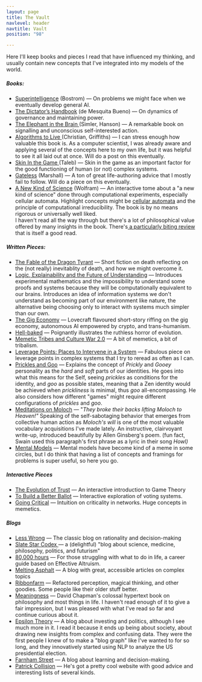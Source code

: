 ```yaml
---
layout: page
title: The Vault
navlevel: header
navtitle: Vault
position: "98"

---
```

Here I'll keep books and pieces I read that have influenced my thinking, and usually contain new concepts that I've integrated into my models of the world.

##### Books:

* [Superintelligence](https://www.amazon.com/Superintelligence-Dangers-Strategies-Nick-Bostrom/dp/1501227742) (Bostrom)  — On problems we might face when we eventually develop general AI.
* [The Dictator’s Handbook](https://www.amazon.com/Dictators-Handbook-Behavior-Almost-Politics/dp/1610391845) (de Mesquita Bueno) — On dynamics of governance and maintaining power.
* [The Elephant in the Brain ](https://www.amazon.com/Elephant-Brain-Hidden-Motives-Everyday/dp/0190495995)(Simler, Hanson) — A remarkable book on signalling and unconscious self-interested action.
* [Algorithms to Live ](https://www.amazon.com/Algorithms-Live-Computer-Science-Decisions/dp/1627790365)(Christian, Griffiths) — I can stress enough how valuable this book is. As a computer scientist, I was already aware and applying several of the concepts here to my own life, but it was helpful to see it all laid out at once. Will do a post on this eventually.
* [Skin In the Game ](https://www.amazon.com/Skin-Game-Hidden-Asymmetries-Daily/dp/042528462X)(Taleb) — Skin in the game as an important factor for the good functioning of human (or not) complex systems.
* [Gateless](https://www.amazon.com/Gateless-Sebastian-Marshall-ebook/dp/B00QANG7GM) (Marshall) — A ton of great life-authoring advice that I mostly fail to follow. Will do a piece on this eventually.
* [A New Kind of Science](https://www.wolframscience.com/nks/) (Wolfram) — An interactive tome about a "a new kind of science" done through computational experiments, especially cellular automata. Highlight concepts might be [cellular automata](https://en.wikipedia.org/wiki/Cellular_automaton) and the principle of computational irreducibility. The book is by no means rigorous or universally well liked.  
  I haven't read all the way through but there's a lot of philosophical value offered by many insights in the book. There's[ a particularly biting review](http://bactra.org/reviews/wolfram/) that is itself a good read.

##### Written Pieces:

* [The Fable of the Dragon Tyrant](https://nickbostrom.com/fable/dragon.html) — Short fiction on death reflecting on the (not really) inevitablity of death, and how we might overcome it.
* [Logic, Explainability and the Future of Understanding](https://blog.stephenwolfram.com/2018/11/logic-explainability-and-the-future-of-understanding/) — Introduces experimental mathematics and the impossibility to understand some proofs and systems because they will be computationally equivalent to our brains. Introduces an idea of information systems we don't understand as becoming part of our environment like nature, the alternative being choosing only to interact with systems much simpler than our own.
* [The Gig Economy](https://zerohplovecraft.wordpress.com/2018/05/11/the-gig-economy-2/) — Lovecraft flavoured short-story riffing on the gig economy, autonomous AI empowered by crypto, and trans-humanism.
* [Hell-baked](http://www.xenosystems.net/hell-baked/) — Poignantly illustrates the ruthless horror of evolution.
* [Memetic Tribes and Culture War 2.0](https://medium.com/intellectual-explorers-club/memetic-tribes-and-culture-war-2-0-14705c43f6bb) — A bit of memetics, a bit of tribalism.
* [Leverage Points: Places to Intervene in a System](http://donellameadows.org/archives/leverage-points-places-to-intervene-in-a-system/) — Fabulous piece on leverage points in complex systems that I try to reread as often as I can.
* [Prickles and Goo](https://meltingasphalt.com/prickles-and-goo/) — Explains the concept of _Prickly_ and _Gooey_ personality as the _hard_ and _soft_ parts of our identities. He goes into what this means for the Self, seeing _prickles_ as conditions for the identity, and _goo_ as possible states, meaning that a Zen identity would be achieved when _prickliness_ is minimal, thus _goo_ all-encompassing. He also considers how different "games" might require different configurations of _prickles_ and _goo_.
* [Meditations on Moloch](https://slatestarcodex.com/2014/07/30/meditations-on-moloch/) — "_They broke their backs lifting Moloch to Heaven!"_ Speaking of the self-sabotaging behavior that emerges from collective human action as _Moloch's will_ is one of the most valuable vocabulary acquisitions I've made lately. An instructive, clairvoyant write-up, introduced beautifully by Allen Ginsberg's poem. (fun fact, Swain used this paragraph's first phrase as a lyric in their song _Howl)_
* [Mental Models](https://fs.blog/mental-models/) — Mental models have become kind of a meme in some circles, but I do think that having a list of concepts and framings for problems is super useful, so here you go.

##### Interactive Pieces

* [The Evolution of Trust](https://ncase.me/trust/) — An interactive introduction to Game Theory
* [To Build a Better Ballot](https://ncase.me/ballot/) — Interactive exploration of voting systems.
* [Going Critical](https://meltingasphalt.com/interactive/going-critical/) — Intuition on criticality in networks. Huge concepts in memetics.

##### Blogs

* [Less Wrong](https://www.lesswrong.com/about) — The classic blog on rationality and decision-making
* [Slate Star Codex ](https://slatestarcodex.com)— a (delightful) "blog about science, medicine, philosophy, politics, and futurism"
* [80,000 hours](https://80000hours.org/blog/) — For those struggling with what to do in life, a career guide based on Effective Altruism.
* [Melting Asphalt](https://meltingasphalt.com/) — A blog with great, accessible articles on complex topics
* [Ribbonfarm](https://www.ribbonfarm.com) — Refactored perception, magical thinking, and other goodies. Some people like their older stuff better.
* [Meaningness](https://meaningness.com/) — David Chapman's colossal hypertext book on philosophy and most things in life. I haven't read enough of it to give a fair impression, but I was pleased with what I've read so far and continue curious about it. 
* [Epsilon Theory](https://www.epsilontheory.com) — A blog about investing and politics, although I see much more in it. I read it because it ends up being about society, about drawing new insights from complex and confusing data. They were the first people I knew of to make a "blog graph" like I've wanted to for so long, and they innovatively started using NLP to analyze the US presidential election.
* [Farnham Street](https://fs.blog) — A blog about learning and decision-making.
* [Patrick Collision](https://patrickcollison.com/advice) — He's got a pretty cool website with good advice and interesting lists of several kinds. 